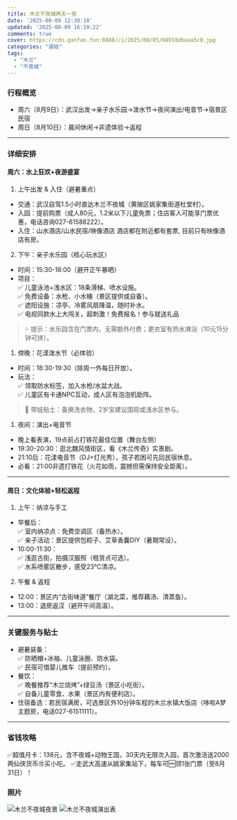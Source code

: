 ```yaml
---
title: 木兰不夜城两天一夜
date: '2025-08-09 12:30:10'
updated: '2025-08-09 16:10:22'
comments: true
cover: https://cdn.ganfan.fun:8888//i/2025/08/05/68918dbeaa5c0.jpg
categories: "遛娃"
tags: 
  - "木兰"
  - "不夜城"
---
```



### 行程概览
- 周六（8月9日）：武汉出发→亲子水乐园→泼水节→夜间演出/电音节→宿景区民宿  
- 周日（8月10日）：晨间休闲→非遗体验→返程  
---

### 详细安排
#### 周六：水上狂欢+夜游盛宴
1. 上午出发 & 入住（避暑重点）  
 - 交通：武汉自驾1.5小时直达木兰不夜城（黄陂区姚家集街道杜堂村）。  
 - 入园：提前购票（成人80元，1.2米以下儿童免票；住店客人可能享门票优惠，电话咨询027-61588222）。  
 - 入住：山水酒店/山水民宿/映像酒店 酒店都在附近都有套票, 目前只有映像酒店有房。

2. 下午：亲子水乐园（核心玩水区）  
 - 时间：15:30-18:00（避开正午暴晒）  
 - 项目：  
     ✅ 儿童泳池+浅水区：18条滑梯、喷水设施。  
     ✅ 免费设备：水枪、小水桶（景区提供或自备）。  
     ✅ 遮阳设施：凉亭、冷雾风扇降温，随时补水。  
     ✅ 电视同款水上大闯关，超刺激！免费报名！参与就送礼品
 > 💦 提示：水乐园含在门票内，无需额外付费；更衣室有热水淋浴（10元15分钟可拼）。

1. 傍晚：花漾泼水节（必体验）  
 - 时间：18:30-19:30（除周一外每日开放）。  
 - 玩法：  
     ✅ 领取防水标签，加入水枪/水盆大战。  
     ✅ 儿童区有卡通NPC互动，成人区有泡泡机助阵。  
 > 👶 带娃贴士：备换洗衣物，2岁宝建议围观或浅水区参与。

1. 夜间：演出+电音节  
 - 晚上看表演，19点前占打铁花最佳位置（舞台左侧）
 - 19:30-20:30：逛北魏风情街区，看《木兰传奇》实景剧。  
 - 21:10后：花漾电音节（DJ+灯光秀），孩子若困可先回民宿休息。  
 - 必看：21:00非遗打铁花（火花如雨，震撼但需保持安全距离）。

---

#### 周日：文化体验+轻松返程
1. 上午：纳凉与手工  
 - 早餐后：  
     ✅ 室内纳凉点：免费空调区（备热水）。  
     ✅ 亲子活动：景区提供包粽子、艾草香囊DIY（暑期常设）。  
 - 10:00-11:30：  
     ✅ 浅逛古街，拍摄汉服照（租赁点可选）。  
     ✅ 水系喷雾区散步，感受23℃清凉。

2. 午餐 & 返程  
 - 12:00：景区内“古街味道”餐厅（湖北菜，推荐藕汤、清蒸鱼）。  
 - 13:00：退房返汉（避开午间高温）。

---

### 关键服务与贴士
- 避暑装备：  
    ✅ 防晒帽+冰袖、儿童泳圈、防水袋。  
    ✅ 民宿可借婴儿推车（提前预约）。  
- 餐饮：  
    ✅ 晚餐推荐“木兰烧烤”+绿豆汤（景区小吃街）。  
    ✅ 自备儿童零食、水果（景区内有便利店）。  
- 住宿备选：若民宿满房，可选景区外10分钟车程的木兰水镇大饭店（哆啦A梦主题房，电话027-61511111）。  
---

### 省钱攻略

✅超值月卡：138元，含不夜城+动物王国，30天内无限次入园，首次激活送2000两仙侠货币🉑买小吃。
✅走武大高速从姚家集站下，每车可🆓领1张门票（至8月31日）！



### 照片
![木兰不夜城夜景](https://cdn.ganfan.fun:8888//i/2025/08/05/68918dbeaa5c0.jpg "木兰不夜城夜景")
![木兰不夜城演出表](https://cdn.ganfan.fun:8888//i/2025/08/05/68916a29a8292.png "木兰不夜城演出表")